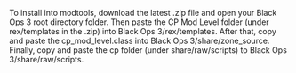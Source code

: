 To install into modtools, download the latest .zip file and open your Black Ops 3 root directory folder. Then paste the CP Mod Level folder (under rex/templates in the .zip) into Black Ops 3/rex/templates. After that, copy and paste the cp_mod_level.class into Black Ops 3/share/zone_source. Finally, copy and paste the cp folder (under share/raw/scripts) to Black Ops 3/share/raw/scripts.

